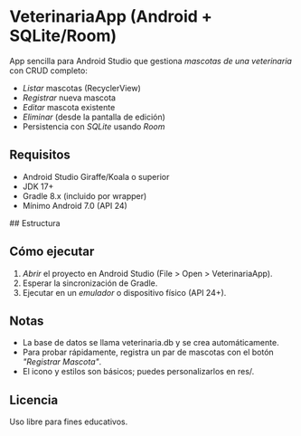 # VeterinariaApp (Android + SQLite/Room)

App sencilla para Android Studio que gestiona *mascotas de una veterinaria* con CRUD completo:

- *Listar* mascotas (RecyclerView)
- *Registrar* nueva mascota
- *Editar* mascota existente
- *Eliminar* (desde la pantalla de edición)
- Persistencia con *SQLite* usando *Room*

## Requisitos

- Android Studio Giraffe/Koala o superior  
- JDK 17+  
- Gradle 8.x (incluido por wrapper)  
- Mínimo Android 7.0 (API 24)  

## Estructura
## Cómo ejecutar

1. *Abrir* el proyecto en Android Studio (File > Open > VeterinariaApp).  
2. Esperar la sincronización de Gradle.  
3. Ejecutar en un *emulador* o dispositivo físico (API 24+).  

## Notas

- La base de datos se llama veterinaria.db y se crea automáticamente.  
- Para probar rápidamente, registra un par de mascotas con el botón *"Registrar Mascota"*.  
- El icono y estilos son básicos; puedes personalizarlos en res/.  

## Licencia

Uso libre para fines educativos.
